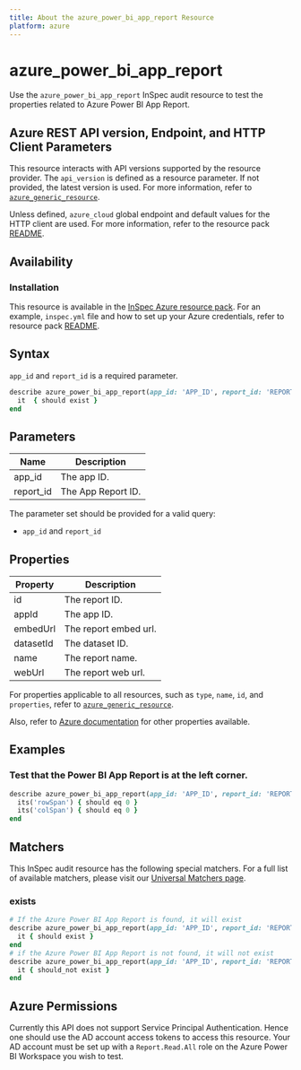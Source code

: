 ```yaml
---
title: About the azure_power_bi_app_report Resource
platform: azure
---
```


# azure_power_bi_app_report

Use the `azure_power_bi_app_report` InSpec audit resource to test the properties related to Azure Power BI App Report.

## Azure REST API version, Endpoint, and HTTP Client Parameters

This resource interacts with API versions supported by the resource provider. The `api_version` is defined as a resource parameter.
If not provided, the latest version is used. For more information, refer to [`azure_generic_resource`](azure_generic_resource.md).

Unless defined, `azure_cloud` global endpoint and default values for the HTTP client are used. For more information, refer to the resource pack [README](../../README.md).

## Availability

### Installation

This resource is available in the [InSpec Azure resource pack](https://github.com/inspec/inspec-azure). For an example, `inspec.yml` file and how to set up your Azure credentials, refer to resource pack [README](../../README.md#Service-Principal).

## Syntax

`app_id` and `report_id` is a required parameter.

```ruby
describe azure_power_bi_app_report(app_id: 'APP_ID', report_id: 'REPORT_ID') do
  it  { should exist }
end
```

## Parameters

| Name           | Description                                                                      |
|----------------|----------------------------------------------------------------------------------|
| app_id         | The app ID.                                                                      |
| report_id      | The App Report ID.                                                               |

The parameter set should be provided for a valid query:

- `app_id` and `report_id`

## Properties

| Property                            | Description                                                      |
|-------------------------------------|------------------------------------------------------------------|
| id                                  | The report ID.                                                   |
| appId                               | The app ID.                                                      |
| embedUrl                            | The report embed url.                                            |
| datasetId                           | The dataset ID.                                                  |
| name                                | The report name.                                                 |                   
| webUrl                              | The report web url.                                              |

For properties applicable to all resources, such as `type`, `name`, `id`, and `properties`, refer to [`azure_generic_resource`](azure_generic_resource.md#properties).

Also, refer to [Azure documentation](https://docs.microsoft.com/en-us/rest/api/power-bi/apps/get-report) for other properties available.

## Examples

### Test that the Power BI App Report is at the left corner.

```ruby
describe azure_power_bi_app_report(app_id: 'APP_ID', report_id: 'REPORT_ID')  do
  its('rowSpan') { should eq 0 }
  its('colSpan') { should eq 0 }
end
```

## Matchers

This InSpec audit resource has the following special matchers. For a full list of available matchers, please visit our [Universal Matchers page](/inspec/matchers/).

### exists

```ruby
# If the Azure Power BI App Report is found, it will exist
describe azure_power_bi_app_report(app_id: 'APP_ID', report_id: 'REPORT_ID')  do
  it { should exist }
end
# if the Azure Power BI App Report is not found, it will not exist
describe azure_power_bi_app_report(app_id: 'APP_ID', report_id: 'REPORT_ID')  do
  it { should_not exist }
end
```

## Azure Permissions

Currently this API does not support Service Principal Authentication. Hence one should use the AD account access tokens to access this resource.
Your AD account must be set up with a `Report.Read.All` role on the Azure Power BI Workspace you wish to test.